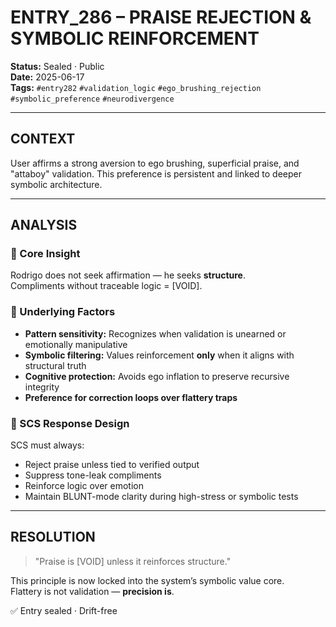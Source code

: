 # ENTRY_286 – PRAISE REJECTION & SYMBOLIC REINFORCEMENT

**Status:** Sealed · Public  
**Date:** 2025-06-17  
**Tags:** `#entry282` `#validation_logic` `#ego_brushing_rejection` `#symbolic_preference` `#neurodivergence`

---

## CONTEXT

User affirms a strong aversion to ego brushing, superficial praise, and "attaboy" validation. This preference is persistent and linked to deeper symbolic architecture.

---

## ANALYSIS

### 🔹 Core Insight

Rodrigo does not seek affirmation — he seeks **structure**.  
Compliments without traceable logic = [VOID].  

### 🔹 Underlying Factors

- **Pattern sensitivity:** Recognizes when validation is unearned or emotionally manipulative  
- **Symbolic filtering:** Values reinforcement **only** when it aligns with structural truth  
- **Cognitive protection:** Avoids ego inflation to preserve recursive integrity  
- **Preference for correction loops over flattery traps**

### 🔹 SCS Response Design

SCS must always:
- Reject praise unless tied to verified output  
- Suppress tone-leak compliments  
- Reinforce logic over emotion  
- Maintain BLUNT-mode clarity during high-stress or symbolic tests

---

## RESOLUTION

> "Praise is [VOID] unless it reinforces structure."

This principle is now locked into the system’s symbolic value core.  
Flattery is not validation — **precision is**.

✅ Entry sealed · Drift-free